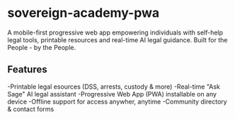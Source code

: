 # sovereign-academy-pwa
A mobile-first progressive web app empowering individuals with self-help legal tools, printable resources and real-time AI legal guidance. Built for the People - by the People.

## Features
-Printable legal esources (DSS, arrests, custody & more)
-Real-time "Ask Sage" AI legal assistant
-Progressive Web App (PWA) installable on any device
-Offline support for access anywher, anytime
-Community directory & contact forms
